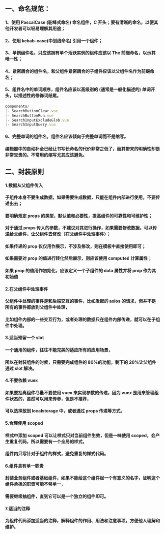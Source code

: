## 一、命名规范：

#### 1、使用 PascalCase (驼峰式命名) 命名组件，C 开头；要有清晰的命名，以便其他开发者可以轻易理解其用途；

#### 2、使用 kebab-case(中划线命名) 引用一个组件；

#### 3、单例组件名，只应该拥有单个活跃实例的组件应该以 The 前缀命名，以示其唯一性；

#### 4、紧密耦合的组件名，和父组件紧密耦合的子组件应该以父组件名作为前缀命名；

#### 5、组件名中的单词顺序，组件名应该以高级别的 (通常是一般化描述的) 单词开头，以描述性的修饰词结尾。

```javascript
components/
|- SearchButtonClear.vue
|- SearchButtonRun.vue
|- SearchInputExcludeGlob.vue
|- SearchInputQuery.vue
```

#### 6、完整单词的组件名，组件名应该倾向于完整单词而不是缩写。

#### 编辑器中的自动补全已经让书写长命名的代价非常之低了，而其带来的明确性却是非常宝贵的。不常用的缩写尤其应该避免。

## 二、封装原则

#### 1.数据从父组件传入

#### 子组件本身不要生成数据，如果需要生成数据，只能在组件内部进行使用，不要传递出去；

#### 要明确规定 props 的类型，默认值和必要性，提高组件的可靠性和可维护性；

#### 对于通过 props 传入的参数，不建议对其进行操作，如果需要修改数据，可以传递给父组件，让父组件去修改（在父组件中处理事件）；

#### 如果传递的 prop 仅仅用作展示，不涉及修改，则在模板中直接使用即可；

#### 如果需要对 prop 的值进行转化然后展示，则应该使用 computed 计算属性；

#### 如果 prop 的值用作初始化，应该定义一个子组件的 data 属性并将 prop 作为其初始值

#### 2.在父组件中处理事件

#### 父组件中处理的事件是和后端交互的事件，比如发起的 axios 的请求，但并不是所有的事件都放到父组件中处理，

#### 比如组件内部的一些交互行为，或者处理的数据只在组件内部传递，就可以在子组件中处理。

#### 3.适当预留一个 slot

#### 一个通用的组件，往往不能完美的适应所有的应用场景，

#### 所以在封装组件的时候，只需要完成组件的 80%的功能，剩下的 20%让父组件通过 slot 解决。

#### 4.不要依赖 vuex

#### 如果要抽离组件尽量不要使用 vuex 来实现参数的传递，因为 vuex 是用来管理组件状态的，虽然可以用来传参，但是不推荐，

#### 可以选择放到 localstorage 中，或者通过 props 传递等方式。

#### 5.合理使用 scoped

#### 样式中添加 scoped 可以让样式只对当前组件生效，但是一味使用 scoped，会产生重复代码，所以需要有一个全局的样式，

#### 组件内只写针对于组件的样式，避免重复的样式代码。

#### 6.组件具有单一职责

#### 封装业务组件或者基础组件，如果不能给这个组件起一个有意义的名字，证明这个组件承担的职责可能不够单一，

#### 需要继续抽组件，直到它可以是一个独立的组件即可。

#### 7.适当的注释

#### 为组件代码添加适当的注释，解释组件的作用、用法和注意事项，方便他人理解和维护。
